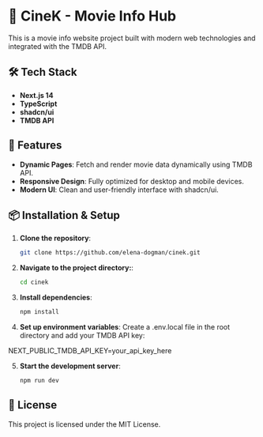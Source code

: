 # 🎥 CineK - Movie Info Hub

This is a movie info website project built with modern web technologies and integrated with the TMDB API.

## 🛠️ Tech Stack

- **Next.js 14**
- **TypeScript**
- **shadcn/ui**
- **TMDB API**

## 🚀 Features

- **Dynamic Pages**: Fetch and render movie data dynamically using TMDB API.
- **Responsive Design**: Fully optimized for desktop and mobile devices.
- **Modern UI**: Clean and user-friendly interface with shadcn/ui.

## 📦 Installation & Setup

1. **Clone the repository**:
   ```bash
   git clone https://github.com/elena-dogman/cinek.git
   ```
2. **Navigate to the project directory:**:

   ```bash
   cd cinek

   ```

3. **Install dependencies**:

   ```bash
   npm install

   ```

4. **Set up environment variables**:
   Create a .env.local file in the root directory and add your TMDB API key:

NEXT_PUBLIC_TMDB_API_KEY=your_api_key_here

5. **Start the development server**:

   ```bash
   npm run dev

   ```

## 📜 License

This project is licensed under the MIT License.
